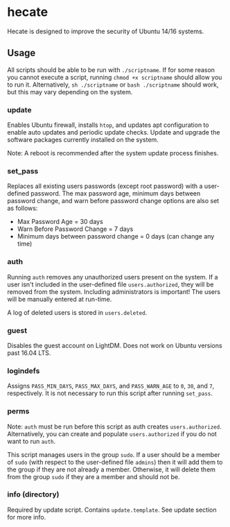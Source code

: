 # hecate
Hecate is designed to improve the security of Ubuntu 14/16 systems.

## Usage
All scripts should be able to be run with ```./scriptname```. If for some reason you cannot execute a script, running ```chmod +x scriptname``` should allow you to run it. Alternatively, ```sh ./scriptname``` or ```bash ./scriptname``` should work, but this may vary depending on the system.

### update ###
Enables Ubuntu firewall, installs ```htop```, and updates apt configuration to enable
auto updates and periodic update checks.
Update and upgrade the software packages currently installed on the system.

Note: A reboot is recommended after the system update process finishes.

### set_pass ###
Replaces all existing users passwords (except root password) with a
user-defined password.
The max password age, minimum days between password change, and warn before
password change options are also set as follows:
- Max Password Age = 30 days
- Warn Before Password Change = 7 days
- Minimum days between password change = 0 days (can change any time)

### auth ###
Running ```auth``` removes any unauthorized users present on the system. If a user
isn't included in the user-defined file ```users.authorized```, they will be removed
from the system. Including administrators is important! The users will be manually
entered at run-time.

A log of deleted users is stored in ```users.deleted```.

### guest ###
Disables the guest account on LightDM. Does not work on Ubuntu versions past
16.04 LTS.

### logindefs ###
Assigns ```PASS_MIN_DAYS```, ```PASS_MAX_DAYS```, and ```PASS_WARN_AGE``` to ```0```, ```30```, and ```7```, respectively.
It is not necessary to run this script after running ```set_pass```.

### perms ###
Note: ```auth``` must be run before this script as auth creates ```users.authorized```.
Alternatively, you can create and populate ```users.authorized``` if you do not want
to run ```auth```.

This script manages users in the group ```sudo```. If a user should be a member of ```sudo```
(with respect to the user-defined file ```admins```) then it will add them to the group
if they are not already a member. Otherwise, it will delete them from the group
```sudo``` if they are a member and should not be.

### info (directory) ###
Required by update script. Contains ```update.template```. See update section for more info.
